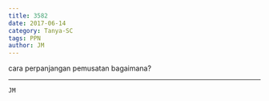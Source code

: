 ```yaml
---
title: 3582
date: 2017-06-14
category: Tanya-SC
tags: PPN
author: JM
---
```


cara perpanjangan pemusatan bagaimana?

---



`JM`
